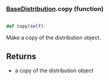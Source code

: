 ### [BaseDistribution](BaseDistribution.md).copy (function)


```py

def copy(self)

```



Make a copy of the distribution object.

Returns
---------
* a copy of the distribution object

